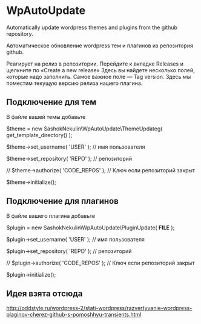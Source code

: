 # WpAutoUpdate

Automatically update wordpress themes and plugins from the github repository.

Автоматическое обновление wordpress тем и плагинов из репозитория github.

Реагирует на релиз в репозитории.
Перейдите к вкладке Releases и щелкните по «Create a new release»
Здесь вы найдете несколько полей, которые надо заполнить. Самое важное поле — Tag version. Здесь мы поместим текущую версию релиза нашего плагина.

## Подключение для тем

В файле вашей темы добавьте

$theme = new SashokNekulin\WpAutoUpdate\ThemeUpdateg( get_template_directory() );

$theme->set_username( 'USER' ); // имя пользователя

$theme->set_repository( 'REPO' ); // репозиторий

// $theme->authorize( 'CODE_REPOS' ); // Ключ если репозиторий закрыт

$theme->initialize();

## Подключение для плагинов

В файле вашего плагина добавьте

$plugin = new SashokNekulin\WpAutoUpdate\PluginUpdate( __FILE__ );

$plugin->set_username( 'USER' ); // имя пользователя

$plugin->set_repository( 'REPO' ); // репозиторий

// $plugin->authorize( 'CODE_REPOS' ); // Ключ если репозиторий закрыт

$plugin->initialize();

## Идея взята отсюда 

http://oddstyle.ru/wordpress-2/stati-wordpress/razvertyvanie-wordpress-plaginov-cherez-github-s-pomoshhyu-transients.html


